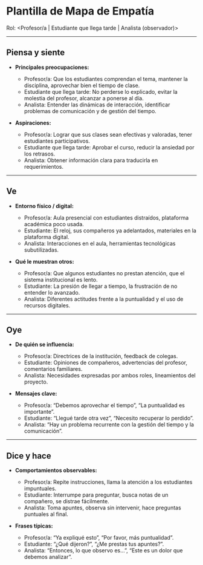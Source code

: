# Plantilla de Mapa de Empatía  

Rol: <Profesor/a | Estudiante que llega tarde | Analista (observador)>  

---

## Piensa y siente  
- **Principales preocupaciones:**  
  - Profesor/a: Que los estudiantes comprendan el tema, mantener la disciplina, aprovechar bien el tiempo de clase.  
  - Estudiante que llega tarde: No perderse lo explicado, evitar la molestia del profesor, alcanzar a ponerse al día.  
  - Analista: Entender las dinámicas de interacción, identificar problemas de comunicación y de gestión del tiempo.  

- **Aspiraciones:**  
  - Profesor/a: Lograr que sus clases sean efectivas y valoradas, tener estudiantes participativos.  
  - Estudiante que llega tarde: Aprobar el curso, reducir la ansiedad por los retrasos.  
  - Analista: Obtener información clara para traducirla en requerimientos.  

---

## Ve  
- **Entorno físico / digital:**  
  - Profesor/a: Aula presencial con estudiantes distraídos, plataforma académica poco usada.  
  - Estudiante: El reloj, sus compañeros ya adelantados, materiales en la plataforma digital.  
  - Analista: Interacciones en el aula, herramientas tecnológicas subutilizadas.  

- **Qué le muestran otros:**  
  - Profesor/a: Que algunos estudiantes no prestan atención, que el sistema institucional es lento.  
  - Estudiante: La presión de llegar a tiempo, la frustración de no entender lo avanzado.  
  - Analista: Diferentes actitudes frente a la puntualidad y el uso de recursos digitales.  

---

## Oye  
- **De quién se influencia:**  
  - Profesor/a: Directrices de la institución, feedback de colegas.  
  - Estudiante: Opiniones de compañeros, advertencias del profesor, comentarios familiares.  
  - Analista: Necesidades expresadas por ambos roles, lineamientos del proyecto.  

- **Mensajes clave:**  
  - Profesor/a: “Debemos aprovechar el tiempo”, “La puntualidad es importante”.  
  - Estudiante: “Llegué tarde otra vez”, “Necesito recuperar lo perdido”.  
  - Analista: “Hay un problema recurrente con la gestión del tiempo y la comunicación”.  

---

## Dice y hace  
- **Comportamientos observables:**  
  - Profesor/a: Repite instrucciones, llama la atención a los estudiantes impuntuales.  
  - Estudiante: Interrumpe para preguntar, busca notas de un compañero, se distrae fácilmente.  
  - Analista: Toma apuntes, observa sin intervenir, hace preguntas puntuales al final.  

- **Frases típicas:**  
  - Profesor/a: “Ya expliqué esto”, “Por favor, más puntualidad”.  
  - Estudiante: “¿Qué dijeron?”, “¿Me prestas tus apuntes?”.  
  - Analista: “Entonces, lo que observo es…”, “Este es un dolor que debemos analizar”.  
